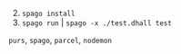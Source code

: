 2. `spago install`
3. `spago run` | `spago -x ./test.dhall test`

`purs`, `spago`, `parcel`, `nodemon`